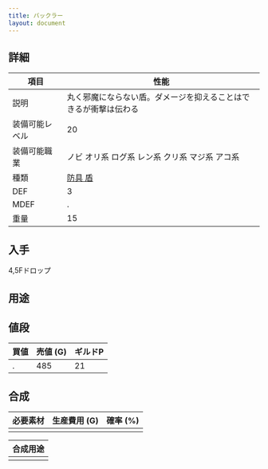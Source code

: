 ```yaml
---
title: バックラー
layout: document
---
```

## 詳細


|項目|性能|
|---|---|
|説明|丸く邪魔にならない盾。ダメージを抑えることはできるが衝撃は伝わる|
|装備可能レベル|20|
|装備可能職業|ノビ オリ系 ログ系 レン系 クリ系 マジ系 アコ系|
|種類|[防具 盾](防具(盾))|
|DEF|3|
|MDEF|.|
|重量|15|

## 入手

4,5Fドロップ

## 用途


## 値段


|買値|売値 (G)|ギルドP|
|---|---|---|
|.|485|21|

## 合成


|必要素材|生産費用 (G)|確率 (%)|
|---|---|---|
||||


|合成用途|
|---|
||